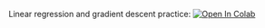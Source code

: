 Linear regression and gradient descent practice:
[![Open In Colab](https://colab.research.google.com/assets/colab-badge.svg)](https://colab.research.google.com/github/girafe-ai/ml-mipt/blob/22s_msai/homeworks/assignment0_02_lin_reg/assignment0_02_linear_regression_and_derivatives.ipynb)
